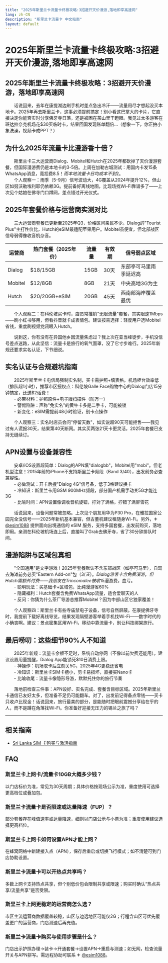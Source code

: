 ```yaml
---
title: "2025年斯里兰卡流量卡终极攻略:3招避开天价漫游,落地即享高速网"
lang: zh-CN
description: "斯里兰卡流量卡 中文指南"
layout: default
---
```

# 2025年斯里兰卡流量卡终极攻略:3招避开天价漫游,落地即享高速网

## 2025年斯里兰卡流量卡终极攻略：3招避开天价漫游，落地即享高速网

　　话说回来，去年在康提湖边刷手机时差点急出冷汗——流量用尽才想起没买本地卡。2025年再去斯里兰卡，这事必须提前搞定！别小看这巴掌大的卡片，它直接决定你能否实时分享佛牙寺日落，还是被困在茶山里干瞪眼。我见过太多游客在班达拉奈克机场花$30买临时卡，结果回国发现账单翻倍...（想象一下，你正拍小象洗澡，视频卡成PPT？）

## 为什么2025年流量卡比漫游香十倍？

　　斯里兰卡三大运营商Dialog、Mobitel和Hutch在2025年都砍掉了天价漫游套餐，但国际漫游费仍是本地卡的3-5倍。上周在加勒古城测试：用国内卡发15条WhatsApp消息，竟扣费$8.5！而本地流量卡日均成本不到$2。  
　　个人观察一：雨季（5-9月）信号波动大，4G覆盖从2024年提升12%，但山区如努沃勒埃利耶仍依赖3G。提前备好离线地图，比现场找Wi-Fi靠谱多了——上次见个姑娘在佛寺门口蹲网，差点错过开光仪式。

## 2025年套餐价格与运营商实测对比

　　三大运营商套餐已更新至2025年Q3，价格区间亲民不少。Dialog的"Tourist Plus"主打性价比，Hutch的eSIM最适配苹果用户。Mobitel虽便宜，但北部战区信号弱得像收音机杂音。  

| 运营商 | 热门套餐（2025年价） | 流量量 | 有效期 | 信号弱点区域 |
|---------|----------------------|--------|---------|--------------|
| Dialog | $18/15GB | 15GB | 30天 | 东部亭可马里雨季延迟高 |
| Mobitel | $12/8GB | 8GB | 21天 | 中央高地3G为主 |
| Hutch | $20/20GB+eSIM | 20GB | 45天 | 西南部海岸覆盖最优 |

　　个人观察二：在科伦坡买卡时，店员常推销"无限流量"套餐，其实限速1Mbps——刷小红书够用，但看抖音就卡成表情包。建议按需选择：轻度用户选Mobitel省钱，重度刷视频党闭眼入Hutch。  

　　说到这，你有没有在异国他乡因流量焦虑过？我上次在亚当峰徒步，手机没信号差点迷路，从此坚信：流量卡是旅行的氧气面罩，没了它寸步难行。2025年新规还要求实名认证，下节细说。

## 实名认证与合规避坑指南

　　2025年斯里兰卡电信局强制实名制，买卡需护照+填表格。机场柜台效率低（排队超1小时），推荐市区授权点：科伦坡Galle Face购物中心的Dialog门店15分钟搞定，还送$2话费！  
　　- 必带材料：护照原件+电子版扫描件（防万一）  
　　- 警惕陷阱：声称"免实名"的黄牛卡多是二手卡，可能被锁  
　　- 新变化：eSIM需提前48小时验证，别卡点操作  

　　个人观察三：实名时店员会问"停留天数"，如实说超90天可能拒售——我见过有人谎报30天，结果第40天断网。其实买两张21天卡更灵活，2025年套餐已支持无缝续订。

## APN设置与设备兼容性

　　安卓/iOS设置超简单：Dialog的APN填"dialogbb"，Mobitel用"mobi"。但老机型注意！2015年前的iPhone不支持斯里兰卡频段（Band 3/40），出发前务必查兼容性。  
　　- 必做测试：开卡后搜"Dialog 4G"信号条，低于3格建议换卡  
　　- 冷知识：斯里兰卡用GSM 900MHz频段，部分国产机需手动关5G才能连3G  
　　- 比喻时间：APN设置像调收音机旋钮，拧对了满格，拧错了满屏雪花  

　　话说回来，设备问题常被忽略。上次见个朋友用华为P30 Pro，在雅拉国家公园完全没信号——2025年新机基本兼容，但古董机建议租随身Wi-Fi。另外，✈ [@esim1088](https://t.me/s/esim1088) 提供面向出境通信的 eSIM 服务，支持多国套餐，出发前购买，落地即用。亲测在科伦坡机场连上后，直接叫了Grab去佛牙寺，省了30分钟排队时间。

## 漫游陷阱与区域包真相

　　"全国通用"是文字游戏！2025年套餐默认不含东部战区（如亭可马里），自驾去海滩前务必买"Eastern Add-on"包（$3/天）。Dialog游客卡含免费漫游，但Hutch需额外付费——我朋友在Trincomalee被收$15漫游费，血亏。  
　　- 聪明玩法：买基础卡+区域包，比纯漫游省60%  
　　- 隐藏福利：Hutch套餐含免费WhatsApp流量，适合爱聊天的人  
　　- 反问：你猜为什么茶厂导游总推荐Mobitel？因为中部山区它独家覆盖！  

　　个人观察四：斯里兰卡有些寺庙禁电子设备，信号自然屏蔽。在康提佛牙寺时，我提前下载好离线导览，结果发现隔壁游客举着手机找Wi-Fi——数字时代的小确丧啊。建议：景点密集区用Wi-Fi，移动中靠流量卡，别让科技绑架旅行。

## 最后唠叨：这些细节90%人不知道

　　2025年新规：流量卡余额不足时，系统自动停网（不像以前欠费还能用）。建议设置用量提醒，Dialog App能锁死$10日消费上限。  
　　- 神操作：机场取卡后立刻关5G，2025年4G更稳还省电  
　　- 冷知识：斯里兰卡SIM卡槽小，剪卡易损坏，直接买Nano卡  
　　- 比喻收尾：流量卡像隐形导游，默默托住你的旅行节奏  

　　落地前检查三件事：APN设好、实名完成、套餐含目标区域。2025年斯里兰卡通信已友好太多，但准备不足仍可能翻车。对了，出发前记得备点零钱——买卡只收卢比现金！话说回来，旅行最美的部分，是能随时把眼前震撼分享给在乎的人，而不是蹲在角落找Wi-Fi。你准备好迎接无压力的锡兰之旅了吗？

<!-- crosslink -->
---

## 相关指南

- [Sri Lanka SIM 卡购买与激活指南](https://faciylike.github.io/sri-lanka-sim-guides)

<!-- BEGIN_SRI_LANKA_FAQ -->
## FAQ

### 斯里兰卡上网卡/流量卡10GB大概多少钱？
以门店标价为准，常见为30天周期；具体价格按现场公示为准，重度使用可选择更高档位或叠加包。

### 斯里兰卡流量卡是否限速或达量降速（FUP）？
部分套餐存在峰值速率或达量降速，细则以门店公示与小票为准；重度使用建议选择更高档位。

### 斯里兰卡上网卡如何设置APN才能上网？
在蜂窝网络中新建接入点（APN），保存后重启或切换飞行模式；如不清楚可到门店协助设置。

### 斯里兰卡流量卡可以开热点共享吗？
多数上网卡支持热点共享，但个别低价包会限制共享或限速；购买时确认“热点共享/流量共享”是否受限。

### 斯里兰卡上网更稳定的运营商怎么选？
市区主流运营商数据覆盖较稳，山区与边远地区可能仅2G；行程含山区可优先覆盖更广的运营商，门店测速后再充值。

### 斯里兰卡流量卡购买与使用步骤是什么？
门店出示护照办理→装卡→开通套餐→设置APN→重启与测速；如无网，检查流量开关与APN拼写。需远程协助可联系 ✈ [@esim1088](https://t.me/s/esim1088)。

<script type="application/ld+json">
{"@context": "https://schema.org", "@type": "FAQPage", "mainEntity": [{"@type": "Question", "name": "斯里兰卡上网卡/流量卡10GB大概多少钱？", "acceptedAnswer": {"@type": "Answer", "text": "以门店标价为准，常见为30天周期；具体价格按现场公示为准，重度使用可选择更高档位或叠加包。"}}, {"@type": "Question", "name": "斯里兰卡流量卡是否限速或达量降速（FUP）？", "acceptedAnswer": {"@type": "Answer", "text": "部分套餐存在峰值速率或达量降速，细则以门店公示与小票为准；重度使用建议选择更高档位。"}}, {"@type": "Question", "name": "斯里兰卡上网卡如何设置APN才能上网？", "acceptedAnswer": {"@type": "Answer", "text": "在蜂窝网络中新建接入点（APN），保存后重启或切换飞行模式；如不清楚可到门店协助设置。"}}, {"@type": "Question", "name": "斯里兰卡流量卡可以开热点共享吗？", "acceptedAnswer": {"@type": "Answer", "text": "多数上网卡支持热点共享，但个别低价包会限制共享或限速；购买时确认“热点共享/流量共享”是否受限。"}}, {"@type": "Question", "name": "斯里兰卡上网更稳定的运营商怎么选？", "acceptedAnswer": {"@type": "Answer", "text": "市区主流运营商数据覆盖较稳，山区与边远地区可能仅2G；行程含山区可优先覆盖更广的运营商，门店测速后再充值。"}}, {"@type": "Question", "name": "斯里兰卡流量卡购买与使用步骤是什么？", "acceptedAnswer": {"@type": "Answer", "text": "门店出示护照办理→装卡→开通套餐→设置APN→重启与测速；如无网，检查流量开关与APN拼写。需远程协助可联系 ✈ @esim1088。"}}]}
</script>
<!-- END_SRI_LANKA_FAQ -->
